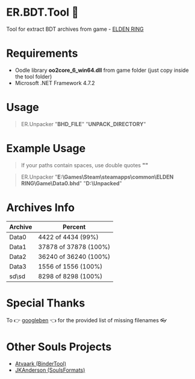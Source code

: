 # ER.BDT.Tool :see_no_evil:
Tool for extract BDT archives from game - [ELDEN RING](https://store.steampowered.com/app/1245620/ELDEN_RING)

# Requirements
* Oodle library **oo2core_6_win64.dll** from game folder (just copy inside the tool folder)
* Microsoft .NET Framework 4.7.2

# Usage
> ER.Unpacker "**BHD_FILE**" "**UNPACK_DIRECTORY**"

# Example Usage
> If your paths contain spaces, use double quotes **""**

> ER.Unpacker "**E:\Games\Steam\steamapps\common\ELDEN RING\Game\Data0.bhd**" "**D:\Unpacked**"

# Archives Info
| Archive   | Percent |
|---      |--- |
| Data0 | 4422 of 4434 (99%) |
| Data1 | 37878 of 37878 (100%) |
| Data2 | 36240 of 36240 (100%) |
| Data3 | 1556 of 1556 (100%) |
| sd\sd | 8298 of 8298 (100%) |

# Special Thanks
To :point_right: [googleben](https://github.com/googleben) :point_left: for the provided list of missing filenames :eyeglasses:

# Other Souls Projects
* [Atvaark (BinderTool)](https://github.com/Atvaark/BinderTool)
* [JKAnderson (SoulsFormats)](https://github.com/JKAnderson/SoulsFormats)